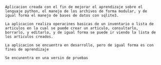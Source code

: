 	Aplicacion creada con el fin de mejorar el aprendizaje sobre el lenguaje python, el manejo de los archivos de forma modular, y de igual forma el manejo de bases de datos con sqlite3.

	La aplicacion realiza operacines basicas de un inventario o lista de articulos en la cual se puede crear un articulo, consultarlo, borrarlo, y editarlo, y de igual forma se puede ir viendo la lista de los articulos creados.

	La aplicacion se encuentra en desarrollo, pero de igual forma es con fines de aprendizaje

	Se encunentra en una versin de pruebas 